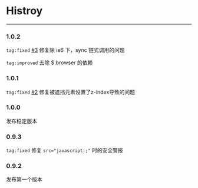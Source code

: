 # Histroy

---

### 1.0.2

`tag:fixed` [#3](https://github.com/aralejs/iframe-shim/issues/3) 修复除 ie6 下，sync 链式调用的问题

`tag:improved` 去除 $.browser 的依赖

### 1.0.1

`tag:fixed` [#2](https://github.com/aralejs/iframe-shim/issues/2) 修复被遮挡元素设置了z-index导致的问题

### 1.0.0

发布稳定版本

### 0.9.3

`tag:fixed` 修复 `src="javascript:;"` 时的安全警报

### 0.9.2

发布第一个版本
